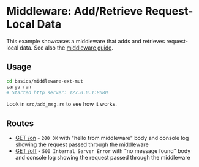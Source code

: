 # Middleware: Add/Retrieve Request-Local Data

This example showcases a middleware that adds and retrieves request-local data. See also the [middleware guide](https://actix.rs/docs/middleware/).

## Usage

```bash
cd basics/middleware-ext-mut
cargo run
# Started http server: 127.0.0.1:8080
```

Look in `src/add_msg.rs` to see how it works.

## Routes

- [GET /on](http://localhost:8080/on) - `200 OK` with "hello from middleware" body and console log showing the request passed through the middleware
- [GET /off](http://localhost:8080/off) - `500 Internal Server Error` with "no message found" body and console log showing the request passed through the middleware
